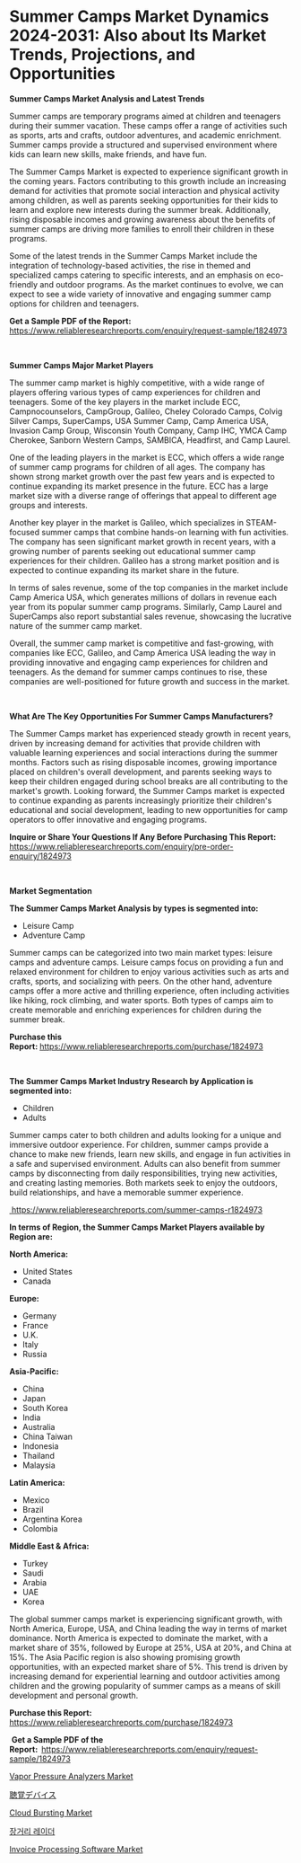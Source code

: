 <p><h1>Summer Camps Market Dynamics 2024-2031: Also about Its Market Trends, Projections, and Opportunities</h1></p><p><strong>Summer Camps Market Analysis and Latest Trends</strong></p>
<p><p>Summer camps are temporary programs aimed at children and teenagers during their summer vacation. These camps offer a range of activities such as sports, arts and crafts, outdoor adventures, and academic enrichment. Summer camps provide a structured and supervised environment where kids can learn new skills, make friends, and have fun.</p><p>The Summer Camps Market is expected to experience significant growth in the coming years. Factors contributing to this growth include an increasing demand for activities that promote social interaction and physical activity among children, as well as parents seeking opportunities for their kids to learn and explore new interests during the summer break. Additionally, rising disposable incomes and growing awareness about the benefits of summer camps are driving more families to enroll their children in these programs.</p><p>Some of the latest trends in the Summer Camps Market include the integration of technology-based activities, the rise in themed and specialized camps catering to specific interests, and an emphasis on eco-friendly and outdoor programs. As the market continues to evolve, we can expect to see a wide variety of innovative and engaging summer camp options for children and teenagers.</p></p>
<p><strong>Get a Sample PDF of the Report:&nbsp;</strong> <a href="https://www.reliableresearchreports.com/enquiry/request-sample/1824973">https://www.reliableresearchreports.com/enquiry/request-sample/1824973</a></p>
<p>&nbsp;</p>
<p><strong>Summer Camps Major Market Players</strong></p>
<p><p>The summer camp market is highly competitive, with a wide range of players offering various types of camp experiences for children and teenagers. Some of the key players in the market include ECC, Campnocounselors, CampGroup, Galileo, Cheley Colorado Camps, Colvig Silver Camps, SuperCamps, USA Summer Camp, Camp America USA, Invasion Camp Group, Wisconsin Youth Company, Camp IHC, YMCA Camp Cherokee, Sanborn Western Camps, SAMBICA, Headfirst, and Camp Laurel.</p><p>One of the leading players in the market is ECC, which offers a wide range of summer camp programs for children of all ages. The company has shown strong market growth over the past few years and is expected to continue expanding its market presence in the future. ECC has a large market size with a diverse range of offerings that appeal to different age groups and interests.</p><p>Another key player in the market is Galileo, which specializes in STEAM-focused summer camps that combine hands-on learning with fun activities. The company has seen significant market growth in recent years, with a growing number of parents seeking out educational summer camp experiences for their children. Galileo has a strong market position and is expected to continue expanding its market share in the future.</p><p>In terms of sales revenue, some of the top companies in the market include Camp America USA, which generates millions of dollars in revenue each year from its popular summer camp programs. Similarly, Camp Laurel and SuperCamps also report substantial sales revenue, showcasing the lucrative nature of the summer camp market.</p><p>Overall, the summer camp market is competitive and fast-growing, with companies like ECC, Galileo, and Camp America USA leading the way in providing innovative and engaging camp experiences for children and teenagers. As the demand for summer camps continues to rise, these companies are well-positioned for future growth and success in the market.</p></p>
<p>&nbsp;</p>
<p><strong>What Are The Key Opportunities For Summer Camps Manufacturers?</strong></p>
<p><p>The Summer Camps market has experienced steady growth in recent years, driven by increasing demand for activities that provide children with valuable learning experiences and social interactions during the summer months. Factors such as rising disposable incomes, growing importance placed on children's overall development, and parents seeking ways to keep their children engaged during school breaks are all contributing to the market's growth. Looking forward, the Summer Camps market is expected to continue expanding as parents increasingly prioritize their children's educational and social development, leading to new opportunities for camp operators to offer innovative and engaging programs.</p></p>
<p><strong>Inquire or Share Your Questions If Any Before Purchasing This Report:</strong> <a href="https://www.reliableresearchreports.com/enquiry/pre-order-enquiry/1824973">https://www.reliableresearchreports.com/enquiry/pre-order-enquiry/1824973</a></p>
<p>&nbsp;</p>
<p><strong>Market Segmentation</strong></p>
<p><strong>The Summer Camps Market Analysis by types is segmented into:</strong></p>
<p><ul><li>Leisure Camp</li><li>Adventure Camp</li></ul></p>
<p><p>Summer camps can be categorized into two main market types: leisure camps and adventure camps. Leisure camps focus on providing a fun and relaxed environment for children to enjoy various activities such as arts and crafts, sports, and socializing with peers. On the other hand, adventure camps offer a more active and thrilling experience, often including activities like hiking, rock climbing, and water sports. Both types of camps aim to create memorable and enriching experiences for children during the summer break.</p></p>
<p><strong>Purchase this Report:&nbsp;</strong><a href="https://www.reliableresearchreports.com/purchase/1824973">https://www.reliableresearchreports.com/purchase/1824973</a></p>
<p>&nbsp;</p>
<p><strong>The Summer Camps Market Industry Research by Application is segmented into:</strong></p>
<p><ul><li>Children</li><li>Adults</li></ul></p>
<p><p>Summer camps cater to both children and adults looking for a unique and immersive outdoor experience. For children, summer camps provide a chance to make new friends, learn new skills, and engage in fun activities in a safe and supervised environment. Adults can also benefit from summer camps by disconnecting from daily responsibilities, trying new activities, and creating lasting memories. Both markets seek to enjoy the outdoors, build relationships, and have a memorable summer experience.</p></p>
<p><a href="https://www.reliableresearchreports.com/summer-camps-r1824973">&nbsp;https://www.reliableresearchreports.com/summer-camps-r1824973</a></p>
<p><strong>In terms of Region, the Summer Camps Market Players available by Region are:</strong></p>
<p>
    <p> <strong> North America: </strong>
        <ul>
            <li>United States</li>
            <li>Canada</li>
        </ul>
        </p> 
    <p> <strong> Europe: </strong>
        <ul>
            <li>Germany</li>
            <li>France</li>
            <li>U.K.</li>
            <li>Italy</li>
            <li>Russia</li>
        </ul>
        </p> 
    <p> <strong> Asia-Pacific: </strong>
        <ul>
            <li>China</li>
            <li>Japan</li>
            <li>South Korea</li>
            <li>India</li>
            <li>Australia</li>
            <li>China Taiwan</li>
            <li>Indonesia</li>
            <li>Thailand</li>
            <li>Malaysia</li>
        </ul>
        </p> 
    <p> <strong> Latin America: </strong>
        <ul>
            <li>Mexico</li>
            <li>Brazil</li>
            <li>Argentina Korea</li>
            <li>Colombia</li>
        </ul>
        </p> 
    <p> <strong> Middle East & Africa: </strong>
        <ul>
            <li>Turkey</li>
            <li>Saudi</li>
            <li>Arabia</li>
            <li>UAE</li>
            <li>Korea</li>
        </ul>
    </p>
    </p>
<p><p>The global summer camps market is experiencing significant growth, with North America, Europe, USA, and China leading the way in terms of market dominance. North America is expected to dominate the market, with a market share of 35%, followed by Europe at 25%, USA at 20%, and China at 15%. The Asia Pacific region is also showing promising growth opportunities, with an expected market share of 5%. This trend is driven by increasing demand for experiential learning and outdoor activities among children and the growing popularity of summer camps as a means of skill development and personal growth.</p></p>
<p><strong>Purchase this Report: </strong><a href="https://www.reliableresearchreports.com/purchase/1824973">https://www.reliableresearchreports.com/purchase/1824973</a></p>
<p>&nbsp;<strong>Get a Sample PDF of the Report:&nbsp;&nbsp;</strong><a href="https://www.reliableresearchreports.com/enquiry/request-sample/1824973">https://www.reliableresearchreports.com/enquiry/request-sample/1824973</a></p>
<p><strong></strong></p>
<p><p><a href="https://www.linkedin.com/pulse/vapor-pressure-analyzers-market-outlook-industry-overview-forecast-lozac?trackingId=Ant%2Fhc8DxHVRVkMqSUb8VQ%3D%3D">Vapor Pressure Analyzers Market</a></p><p><a href="https://medium.com/@josephmiller1959/%E8%81%B4%E5%8A%9B%E5%AD%A6%E3%83%87%E3%83%90%E3%82%A4%E3%82%B9%E5%B8%82%E5%A0%B4-%E5%B8%82%E5%A0%B4cagr-%E5%B8%82%E5%A0%B4%E5%8B%95%E5%90%91-%E3%81%8A%E3%82%88%E3%81%B3%E6%88%90%E9%95%B7%E6%88%A6%E7%95%A5%E3%81%AB%E9%96%A2%E3%81%99%E3%82%8B%E6%B4%9E%E5%AF%9F-499365c4780e">聴覚デバイス</a></p><p><a href="https://github.com/kosella/Market-Research-Report-List-3/blob/main/cloud-bursting-market.md">Cloud Bursting Market</a></p><p><a href="https://medium.com/@rickymetzdvm/%EC%9E%A5%EA%B1%B0%EB%A6%AC-%EB%A0%88%EC%9D%B4%EB%8D%94-%EC%8B%9C%EC%9E%A5-%EA%B7%9C%EB%AA%A8-%EB%B0%8F-%EC%8B%9C%EC%9E%A5-%EB%8F%99%ED%96%A5-2024%EB%85%84%EB%B6%80%ED%84%B0-2031%EB%85%84%EA%B9%8C%EC%A7%80%EC%9D%98-%EC%99%84%EC%A0%84%ED%95%9C-%EC%82%B0%EC%97%85-%EA%B0%9C%EC%9A%94-3529bca6a7c7">장거리 레이더</a></p><p><a href="https://github.com/kufem1/Market-Research-Report-List-2/blob/main/invoice-processing-software-market.md">Invoice Processing Software Market</a></p></p>